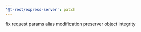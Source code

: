```yaml
---
'@t-rest/express-server': patch
---
```


fix request params alias modification preserver object integrity
